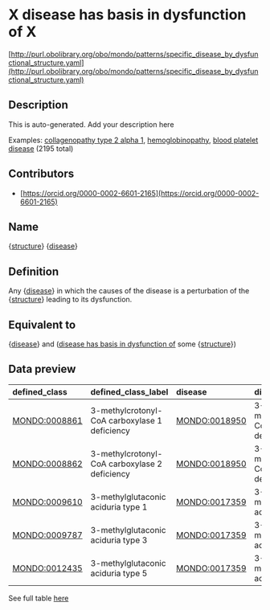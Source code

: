 # X disease has basis in dysfunction of X 

[http://purl.obolibrary.org/obo/mondo/patterns/specific_disease_by_dysfunctional_structure.yaml](http://purl.obolibrary.org/obo/mondo/patterns/specific_disease_by_dysfunctional_structure.yaml)
## Description 

This is auto-generated. Add your description here

Examples: [collagenopathy type 2 alpha 1](http://purl.obolibrary.org/obo/MONDO_0022800), [hemoglobinopathy](http://purl.obolibrary.org/obo/MONDO_0044348), [blood platelet disease](http://purl.obolibrary.org/obo/MONDO_0002245) (2195 total)
## Contributors 
* [https://orcid.org/0000-0002-6601-2165](https://orcid.org/0000-0002-6601-2165) 
## Name 

{[structure](http://www.w3.org/2002/07/owl#Thing)} {[disease](http://purl.obolibrary.org/obo/MONDO_0000001)}

## Definition 

Any {[disease](http://purl.obolibrary.org/obo/MONDO_0000001)} in which the causes of the disease is a perturbation of the {[structure](http://www.w3.org/2002/07/owl#Thing)} leading to its dysfunction.

## Equivalent to 

{[disease](http://purl.obolibrary.org/obo/MONDO_0000001)} and ([disease has basis in dysfunction of](http://purl.obolibrary.org/obo/RO_0004020) some {[structure](http://www.w3.org/2002/07/owl#Thing)})

## Data preview 
| defined_class                                | defined_class_label                           | disease                                      | disease_label                               | structure                         | structure_label   |
|:---------------------------------------------|:----------------------------------------------|:---------------------------------------------|:--------------------------------------------|:----------------------------------|:------------------|
| [MONDO:0008861](http://purl.obolibrary.org/obo/MONDO_0008861) | 3-methylcrotonyl-CoA carboxylase 1 deficiency | [MONDO:0018950](http://purl.obolibrary.org/obo/MONDO_0018950) | 3-methylcrotonyl-CoA carboxylase deficiency | http://identifiers.org/hgnc/6936  | MCCC1             |
| [MONDO:0008862](http://purl.obolibrary.org/obo/MONDO_0008862) | 3-methylcrotonyl-CoA carboxylase 2 deficiency | [MONDO:0018950](http://purl.obolibrary.org/obo/MONDO_0018950) | 3-methylcrotonyl-CoA carboxylase deficiency | http://identifiers.org/hgnc/6937  | MCCC2             |
| [MONDO:0009610](http://purl.obolibrary.org/obo/MONDO_0009610) | 3-methylglutaconic aciduria type 1            | [MONDO:0017359](http://purl.obolibrary.org/obo/MONDO_0017359) | 3-methylglutaconic aciduria                 | http://identifiers.org/hgnc/890   | AUH               |
| [MONDO:0009787](http://purl.obolibrary.org/obo/MONDO_0009787) | 3-methylglutaconic aciduria type 3            | [MONDO:0017359](http://purl.obolibrary.org/obo/MONDO_0017359) | 3-methylglutaconic aciduria                 | http://identifiers.org/hgnc/8142  | OPA3              |
| [MONDO:0012435](http://purl.obolibrary.org/obo/MONDO_0012435) | 3-methylglutaconic aciduria type 5            | [MONDO:0017359](http://purl.obolibrary.org/obo/MONDO_0017359) | 3-methylglutaconic aciduria                 | http://identifiers.org/hgnc/30528 | DNAJC19           |

See full table [here](https://github.com/monarch-initiative/mondo/blob/master/src/patterns/data/matches/specific_disease_by_dysfunctional_structure.tsv) 
